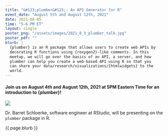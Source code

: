 ```yaml
---
title: "&#123;plumber&#125;: An API Generator for R"
event_date: "August 5th and August 12th, 2021"
date: 2021-08-05
time: "5-6 PM ET"
layout: single
poster_png: "/assets/images/2021_8_5_plumber_talk.jpg"
poster_pdf: ""
blurb: |
  {plumber} is an R package that allows users to create web APIs by
  decorating R functions using {roxygen2}-like comments. In this
  meetup, we will go over the basics of an API, a server, and how
  plumber can help you create a web-based API using R so that you
  can share your data/research/visualizations/{htmlwidgets} to the
  world.
---
```



#### Join us on August 4th and August 12th, 2021 at 5PM Eastern Time for an introduction to {plumber}!

<a href="{{ page.poster_png }}" alt="">
<img src="{{ page.poster_png }}">
</a>


Dr. Barret Schloerke, software engineer at RStudio, will be presenting
on the `plumber` package in R.

<p>{{ page.blurb }}</p>
